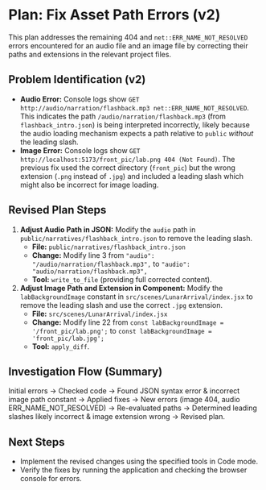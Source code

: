 # Plan: Fix Asset Path Errors (v2)

This plan addresses the remaining 404 and `net::ERR_NAME_NOT_RESOLVED` errors encountered for an audio file and an image file by correcting their paths and extensions in the relevant project files.

## Problem Identification (v2)

- **Audio Error:** Console logs show `GET http://audio/narration/flashback.mp3 net::ERR_NAME_NOT_RESOLVED`. This indicates the path `/audio/narration/flashback.mp3` (from `flashback_intro.json`) is being interpreted incorrectly, likely because the audio loading mechanism expects a path relative to `public` *without* the leading slash.
- **Image Error:** Console logs show `GET http://localhost:5173/front_pic/lab.png 404 (Not Found)`. The previous fix used the correct directory (`front_pic`) but the wrong extension (`.png` instead of `.jpg`) and included a leading slash which might also be incorrect for image loading.

## Revised Plan Steps

1.  **Adjust Audio Path in JSON:** Modify the `audio` path in `public/narratives/flashback_intro.json` to remove the leading slash.
    *   **File:** `public/narratives/flashback_intro.json`
    *   **Change:** Modify line 3 from `"audio": "/audio/narration/flashback.mp3",` to `"audio": "audio/narration/flashback.mp3",`
    *   **Tool:** `write_to_file` (providing full corrected content).
2.  **Adjust Image Path and Extension in Component:** Modify the `labBackgroundImage` constant in `src/scenes/LunarArrival/index.jsx` to remove the leading slash and use the correct `.jpg` extension.
    *   **File:** `src/scenes/LunarArrival/index.jsx`
    *   **Change:** Modify line 22 from `const labBackgroundImage = '/front_pic/lab.png';` to `const labBackgroundImage = 'front_pic/lab.jpg';`
    *   **Tool:** `apply_diff`.

## Investigation Flow (Summary)

Initial errors -> Checked code -> Found JSON syntax error & incorrect image path constant -> Applied fixes -> New errors (image 404, audio ERR_NAME_NOT_RESOLVED) -> Re-evaluated paths -> Determined leading slashes likely incorrect & image extension wrong -> Revised plan.

## Next Steps

- Implement the revised changes using the specified tools in Code mode.
- Verify the fixes by running the application and checking the browser console for errors.